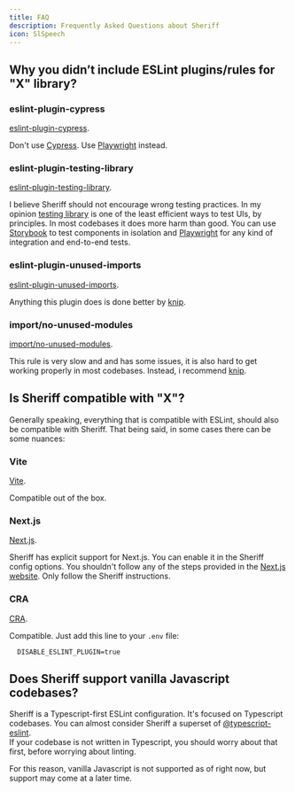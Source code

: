 ```yaml
---
title: FAQ
description: Frequently Asked Questions about Sheriff
icon: SlSpeech
---
```


## Why you didn’t include ESLint plugins/rules for "X" library?

### eslint-plugin-cypress

[eslint-plugin-cypress](https://github.com/cypress-io/eslint-plugin-cypress).

Don't use [Cypress](https://www.cypress.io/). Use [Playwright](https://playwright.dev/) instead.

### eslint-plugin-testing-library

[eslint-plugin-testing-library](https://github.com/testing-library/eslint-plugin-testing-library).

I believe Sheriff should not encourage wrong testing practices. In my opinion [testing library](https://github.com/testing-library) is one of the least efficient ways to test UIs, by principles. In most codebases it does more harm than good. You can use [Storybook](https://github.com/storybookjs/storybook) to test components in isolation and [Playwright](https://playwright.dev/) for any kind of integration and end-to-end tests.

### eslint-plugin-unused-imports

[eslint-plugin-unused-imports](https://github.com/sweepline/eslint-plugin-unused-imports).

Anything this plugin does is done better by [knip](https://github.com/webpro/knip).

### import/no-unused-modules

[import/no-unused-modules](https://github.com/import-js/eslint-plugin-import/blob/main/docs/rules/no-unused-modules.md).

This rule is very slow and and has some issues, it is also hard to get working properly in most codebases. Instead, i recommend [knip](https://github.com/webpro/knip).

## Is Sheriff compatible with "X"?

Generally speaking, everything that is compatible with ESLint, should also be compatible with Sheriff. That being said, in some cases there can be some nuances:

### Vite

[Vite](https://vitejs.dev/).

Compatible out of the box.

### Next.js

[Next.js](https://github.com/vercel/next.js).

Sheriff has explicit support for Next.js. You can enable it in the Sheriff config options. You shouldn't follow any of the steps provided in the [Next.js website](https://nextjs.org/docs/pages/building-your-application/configuring/eslint). Only follow the Sheriff instructions.

### CRA

[CRA](https://create-react-app.dev/).

Compatible. Just add this line to your `.env` file:

```dotenv title=".env"
  DISABLE_ESLINT_PLUGIN=true
```

## Does Sheriff support vanilla Javascript codebases?

Sheriff is a Typescript-first ESLint configuration. It's focused on Typescript codebases. You can almost consider Sheriff a superset of [@typescript-eslint](https://typescript-eslint.io/). <br />
If your codebase is not written in Typescript, you should worry about that first, before worrying about linting.

For this reason, vanilla Javascript is not supported as of right now, but support may come at a later time.
